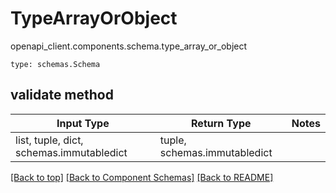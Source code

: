 # TypeArrayOrObject
openapi_client.components.schema.type_array_or_object
```
type: schemas.Schema
```

## validate method
Input Type | Return Type | Notes
------------ | ------------- | -------------
list, tuple, dict, schemas.immutabledict | tuple, schemas.immutabledict |

[[Back to top]](#top) [[Back to Component Schemas]](../../../README.md#Component-Schemas) [[Back to README]](../../../README.md)

